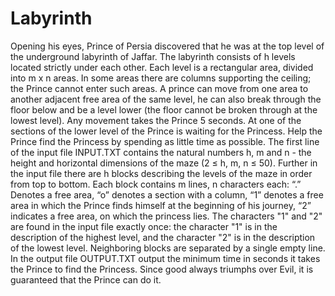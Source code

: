 # Labyrinth
Opening his eyes, Prince of Persia discovered that he was at the top level of the underground labyrinth of Jaffar. The labyrinth consists of h levels located strictly under each other. Each level is a rectangular area, divided into m x n areas. In some areas there are columns supporting the ceiling; the Prince cannot enter such areas.
A prince can move from one area to another adjacent free area of the same level, he can also break through the floor below and be a level lower (the floor cannot be broken through at the lowest level). Any movement takes the Prince 5 seconds.
At one of the sections of the lower level of the Prince is waiting for the Princess. Help the Prince find the Princess by spending as little time as possible.
The first line of the input file INPUT.TXT contains the natural numbers h, m and n - the height and horizontal dimensions of the maze (2 ≤ h, m, n ≤ 50). Further in the input file there are h blocks describing the levels of the maze in order from top to bottom. Each block contains m lines, n characters each: “.” Denotes a free area, “o” denotes a section with a column, “1” denotes a free area in which the Prince finds himself at the beginning of his journey, “2” indicates a free area, on which the princess lies. The characters "1" and "2" are found in the input file exactly once: the character "1" is in the description of the highest level, and the character "2" is in the description of the lowest level. Neighboring blocks are separated by a single empty line.
In the output file OUTPUT.TXT output the minimum time in seconds it takes the Prince to find the Princess. Since good always triumphs over Evil, it is guaranteed that the Prince can do it.

